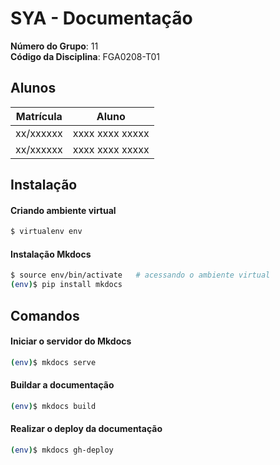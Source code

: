 # SYA - Documentação
**Número do Grupo**: 11<br>
**Código da Disciplina**: FGA0208-T01<br>

## Alunos
|Matrícula | Aluno |
| -- | -- |
| xx/xxxxxx  |  xxxx xxxx xxxxx |
| xx/xxxxxx  |  xxxx xxxx xxxxx |

## Instalação 

#### Criando ambiente virtual

```bash
$ virtualenv env
```

#### Instalação Mkdocs

```bash
$ source env/bin/activate	# acessando o ambiente virtual
(env)$ pip install mkdocs
```

## Comandos

#### Iniciar o servidor do Mkdocs

```bash
(env)$ mkdocs serve
```

#### Buildar a documentação

```bash
(env)$ mkdocs build
```

#### Realizar o deploy da documentação

```bash
(env)$ mkdocs gh-deploy
```
